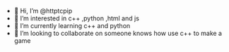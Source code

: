 

- 👋 Hi, I’m @httptcpip
- 👀 I’m interested in c++ ,python ,html and js
- 🌱 I’m currently learning c++ and python
- 💞️ I’m looking to collaborate on someone knows how use c++ to make a game

<!---
httptcpip/httptcpip is a ✨ special ✨ repository because its `README.md` (this file) appears on your GitHub profile.
You can click the Preview link to take a look at your changes.
--->
